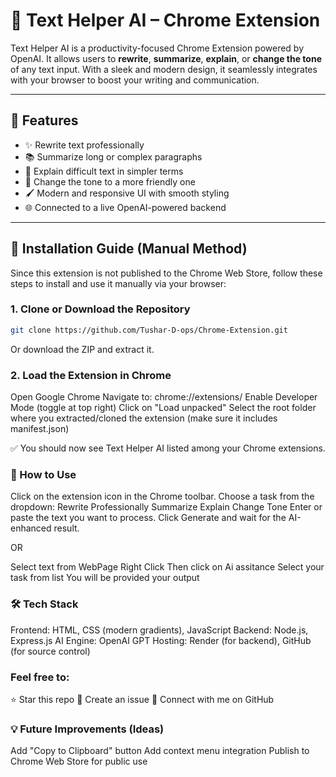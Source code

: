 # 🧠 Text Helper AI – Chrome Extension

Text Helper AI is a productivity-focused Chrome Extension powered by OpenAI. It allows users to **rewrite**, **summarize**, **explain**, or **change the tone** of any text input. With a sleek and modern design, it seamlessly integrates with your browser to boost your writing and communication.

---

## 🚀 Features

- ✨ Rewrite text professionally
- 📚 Summarize long or complex paragraphs
- 💬 Explain difficult text in simpler terms
- 🎨 Change the tone to a more friendly one
- 🖌️ Modern and responsive UI with smooth styling
- 🌐 Connected to a live OpenAI-powered backend

---

## 🔧 Installation Guide (Manual Method)

Since this extension is not published to the Chrome Web Store, follow these steps to install and use it manually via your browser:

### 1. Clone or Download the Repository

```bash
git clone https://github.com/Tushar-D-ops/Chrome-Extension.git
```
Or download the ZIP and extract it.

### 2. Load the Extension in Chrome
Open Google Chrome
Navigate to: chrome://extensions/
Enable Developer Mode (toggle at top right)
Click on "Load unpacked"
Select the root folder where you extracted/cloned the extension (make sure it includes manifest.json)

✅ You should now see Text Helper AI listed among your Chrome extensions.

### 🧠 How to Use
Click on the extension icon in the Chrome toolbar.
Choose a task from the dropdown:
Rewrite Professionally
Summarize
Explain
Change Tone
Enter or paste the text you want to process.
Click Generate and wait for the AI-enhanced result.

OR

Select text from WebPage
Right Click
Then click on Ai assitance
Select your task from list
You will be provided your output

### 🛠️ Tech Stack
Frontend: HTML, CSS (modern gradients), JavaScript
Backend: Node.js, Express.js
AI Engine: OpenAI GPT
Hosting: Render (for backend), GitHub (for source control)

### Feel free to:
⭐ Star this repo
🐛 Create an issue
📩 Connect with me on GitHub

### 💡 Future Improvements (Ideas)
Add "Copy to Clipboard" button
Add context menu integration
Publish to Chrome Web Store for public use

